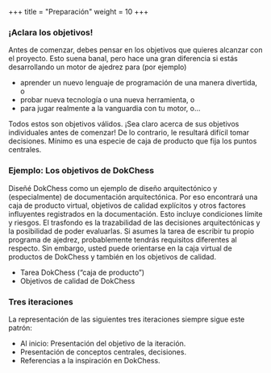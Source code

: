+++
title = "Preparación"
weight = 10
+++

### ¡Aclara los objetivos!

Antes de comenzar, debes pensar en los objetivos que quieres alcanzar con el proyecto. Esto suena banal, pero hace una gran diferencia si estás desarrollando un motor de ajedrez para (por ejemplo)

* aprender un nuevo lenguaje de programación de una manera divertida, o
* probar nueva tecnología o una nueva herramienta, o
* para jugar realmente a la vanguardia con tu motor, o...

Todos estos son objetivos válidos. ¡Sea claro acerca de sus objetivos individuales antes de comenzar! De lo contrario, le resultará difícil tomar decisiones. Mínimo es una especie de caja de producto que fija los puntos centrales.

### Ejemplo: Los objetivos de DokChess

Diseñé DokChess como un ejemplo de diseño arquitectónico y (especialmente) de documentación arquitectónica. Por eso encontrará una caja de producto virtual, objetivos de calidad explícitos y otros factores influyentes registrados en la documentación. Esto incluye condiciones límite y riesgos. El trasfondo es la trazabilidad de las decisiones arquitectónicas y la posibilidad de poder evaluarlas. Si asumes la tarea de escribir tu propio programa de ajedrez, probablemente tendrás requisitos diferentes al respecto. Sin embargo, usted puede orientarse en la caja virtual de productos de DokChess y también en los objetivos de calidad.

* Tarea DokChess (“caja de producto”)
* Objetivos de calidad de DokChess

### Tres iteraciones

La representación de las siguientes tres iteraciones siempre sigue este patrón:

* Al inicio: Presentación del objetivo de la iteración.
* Presentación de conceptos centrales, decisiones.
* Referencias a la inspiración en DokChess.
